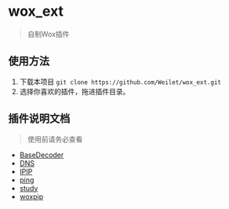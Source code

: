 # wox_ext

> 自制Wox插件

## 使用方法
1. 下载本项目 `git clone https://github.com/Weilet/wox_ext.git`
2. 选择你喜欢的插件，拖进插件目录。

## 插件说明文档 
>使用前请务必查看
- [BaseDecoder](https://github.com/Weilet/wox_ext/blob/master/BaseDecoder/README.md)
- [DNS](https://github.com/Weilet/wox_ext/blob/master/DNS/README.md)
- [IPIP](https://github.com/Weilet/wox_ext/blob/master/IPIP/README.md)
- [ping](https://github.com/Weilet/wox_ext/blob/master/ping/README.md)
- [study](https://github.com/Weilet/wox_ext/blob/master/study/README.md)
- [woxpip](https://github.com/Weilet/wox_ext/blob/master/woxpip/README.md)
